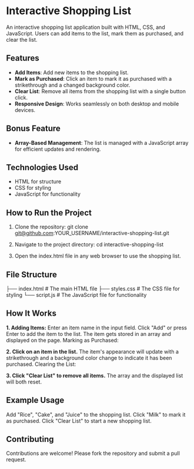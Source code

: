# Interactive Shopping List

An interactive shopping list application built with HTML, CSS, and JavaScript. Users can add items to the list, mark them as purchased, and clear the list.

## Features

- **Add Items**: Add new items to the shopping list.
- **Mark as Purchased**: Click an item to mark it as purchased with a strikethrough and a changed background color.
- **Clear List**: Remove all items from the shopping list with a single button click.
- **Responsive Design**: Works seamlessly on both desktop and mobile devices.

## Bonus Feature

- **Array-Based Management**: The list is managed with a JavaScript array for efficient updates and rendering.

## Technologies Used

- HTML for structure
- CSS for styling
- JavaScript for functionality

## How to Run the Project

1. Clone the repository:
git clone git@github.com:YOUR_USERNAME/interactive-shopping-list.git

2. Navigate to the project directory:
cd interactive-shopping-list

3. Open the index.html file in any web browser to use the shopping list.

## File Structure
├── index.html   # The main HTML file
├── styles.css   # The CSS file for styling
└── script.js    # The JavaScript file for functionality

## How It Works
**1. Adding Items:**
Enter an item name in the input field.
Click "Add" or press Enter to add the item to the list.
The item gets stored in an array and displayed on the page.
Marking as Purchased:

**2. Click on an item in the list.**
The item's appearance will update with a strikethrough and a background color change to indicate it has been purchased.
Clearing the List:

**3. Click "Clear List" to remove all items.**
The array and the displayed list will both reset.

## Example Usage
Add "Rice", "Cake", and "Juice" to the shopping list.
Click "Milk" to mark it as purchased.
Click "Clear List" to start a new shopping list.

## Contributing
Contributions are welcome! Please fork the repository and submit a pull request.
